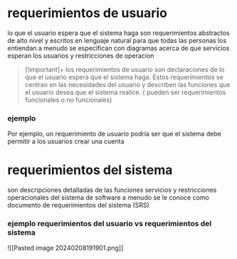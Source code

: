# requerimientos de usuario

lo que el usuario espera que el sistema haga
son requerimientos abstractos de alto nivel y escritos en lenguaje natural para que todas las personas los entiendan
a menudo se especifican con diagramas acerca de que servicios esperan los usuarios y restricciones de operacion

>[!important]+
>los requerimientos de usuario son declaraciones de lo que el usuario espera que el sistema haga. Estos
>requerimientos se centran en las necesidades del usuario y describen las funciones que el usuario desea que el
>sistema realice.
>( pueden ser  requerimientos funcionales o no funcionales)
### ejemplo
Por ejemplo, un requerimiento de usuario podría ser que el sistema debe permitir a los usuarios
crear una cuenta
# requerimientos del sistema
son descripciones detalladas de las funciones servicios y restricciones operacionales del sistema de software a menudo se le conoce como 
documento de requerimientos del sistema (SRS)

### ejemplo requerimientos del usuario vs requerimientos del sistema

![[Pasted image 20240208191901.png]]


